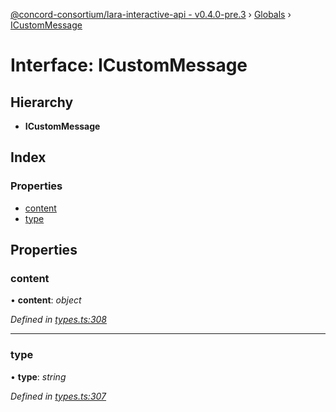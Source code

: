 [@concord-consortium/lara-interactive-api - v0.4.0-pre.3](../README.md) › [Globals](../globals.md) › [ICustomMessage](icustommessage.md)

# Interface: ICustomMessage

## Hierarchy

* **ICustomMessage**

## Index

### Properties

* [content](icustommessage.md#content)
* [type](icustommessage.md#type)

## Properties

###  content

• **content**: *object*

*Defined in [types.ts:308](../../../lara-typescript/src/interactive-api-client/types.ts#L308)*

___

###  type

• **type**: *string*

*Defined in [types.ts:307](../../../lara-typescript/src/interactive-api-client/types.ts#L307)*
